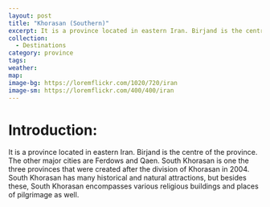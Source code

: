 ```yaml
---
layout: post
title: "Khorasan (Southern)"
excerpt: It is a province located in eastern Iran. Birjand is the centre of the province. The other major cities are Ferdows and Qaen. South Khorasan is one the three provinces that were created after the division of Khorasan in 2004.
collection:
  - Destinations
category: province
tags:
weather:
map:
image-bg: https://loremflickr.com/1020/720/iran
image-sm: https://loremflickr.com/400/400/iran
---
```

# **Introduction:**

It is a province located in eastern Iran. Birjand is the centre of the province. The other major cities are Ferdows and Qaen. South Khorasan is one the three provinces that were created after the division of Khorasan in 2004.
South Khorasan has many historical and natural attractions, but besides these, South Khorasan encompasses various religious buildings and places of pilgrimage as well.
